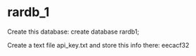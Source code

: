 # rardb_1

Create this database: create database rardb1;

Create a text file api_key.txt and store this info there: eecacf32

